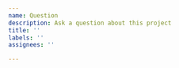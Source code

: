 ```yaml
---
name: Question
description: Ask a question about this project
title: ''
labels: ''
assignees: ''

---
```


